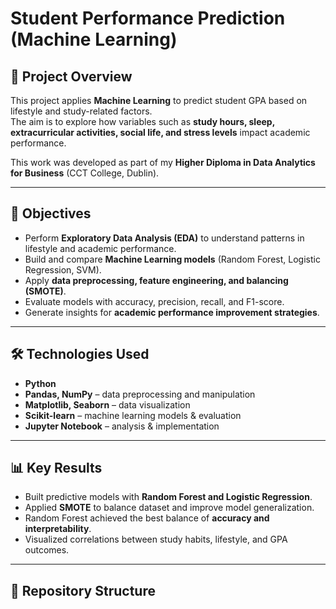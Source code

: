 # Student Performance Prediction (Machine Learning)

## 📌 Project Overview
This project applies **Machine Learning** to predict student GPA based on lifestyle and study-related factors.  
The aim is to explore how variables such as **study hours, sleep, extracurricular activities, social life, and stress levels** impact academic performance.  

This work was developed as part of my **Higher Diploma in Data Analytics for Business** (CCT College, Dublin).

---

## 🎯 Objectives
- Perform **Exploratory Data Analysis (EDA)** to understand patterns in lifestyle and academic performance.  
- Build and compare **Machine Learning models** (Random Forest, Logistic Regression, SVM).  
- Apply **data preprocessing, feature engineering, and balancing (SMOTE)**.  
- Evaluate models with accuracy, precision, recall, and F1-score.  
- Generate insights for **academic performance improvement strategies**.

---

## 🛠️ Technologies Used
- **Python**  
- **Pandas, NumPy** – data preprocessing and manipulation  
- **Matplotlib, Seaborn** – data visualization  
- **Scikit-learn** – machine learning models & evaluation  
- **Jupyter Notebook** – analysis & implementation  

---

## 📊 Key Results
- Built predictive models with **Random Forest and Logistic Regression**.  
- Applied **SMOTE** to balance dataset and improve model generalization.  
- Random Forest achieved the best balance of **accuracy and interpretability**.  
- Visualized correlations between study habits, lifestyle, and GPA outcomes.  

---

## 📂 Repository Structure

